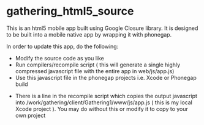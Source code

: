 gathering_html5_source
======================

This is an html5 mobile app built using Google Closure library. It is designed to be built into a mobile native app by wrapping it with phonegap.

In order to update this app, do the following:

 - Modify the source code as you like
 - Run compilers/recompile script ( this will generate a single highly compressed javascript file with the entire app in web/js/app.js)
 - Use this javascript file in the phonegap projects i.e. Xcode or Phonegap build
 
 * There is a line in the recompile script which copies the output javascript into /work/gathering/client/Gathering1/www/js/app.js ( this is my local Xcode project ). You may do without this or modify it to copy
 to your own project 